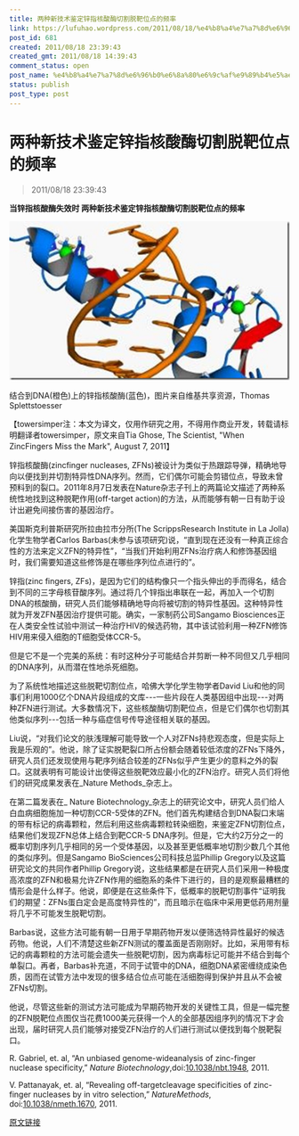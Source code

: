 ```yaml
---
title: 两种新技术鉴定锌指核酸酶切割脱靶位点的频率
link: https://lufuhao.wordpress.com/2011/08/18/%e4%b8%a4%e7%a7%8d%e6%96%b0%e6%8a%80%e6%9c%af%e9%89%b4%e5%ae%9a%e9%94%8c%e6%8c%87%e6%a0%b8%e9%85%b8%e9%85%b6%e5%88%87%e5%89%b2%e8%84%b1%e9%9d%b6%e4%bd%8d%e7%82%b9%e7%9a%84%e9%a2%91%e7%8e%87/
post_id: 681
created: 2011/08/18 23:39:43
created_gmt: 2011/08/18 14:39:43
comment_status: open
post_name: %e4%b8%a4%e7%a7%8d%e6%96%b0%e6%8a%80%e6%9c%af%e9%89%b4%e5%ae%9a%e9%94%8c%e6%8c%87%e6%a0%b8%e9%85%b8%e9%85%b6%e5%88%87%e5%89%b2%e8%84%b1%e9%9d%b6%e4%bd%8d%e7%82%b9%e7%9a%84%e9%a2%91%e7%8e%87
status: publish
post_type: post
---
```


# 两种新技术鉴定锌指核酸酶切割脱靶位点的频率

> 2011/08/18 23:39:43

 

**当锌指核酸酶失效时 两种新技术鉴定锌指核酸酶切割脱靶位点的频率**

![20110818-233943-0001](/assets/images/20110818-233943-0001.jpg)

结合到DNA(橙色)上的锌指核酸酶(蓝色)，图片来自维基共享资源，Thomas Splettstoesser 

【towersimper注：本文为译文，仅用作研究之用，不得用作商业开发，转载请标明翻译者towersimper，原文来自Tia Ghose, The Scientist, "When ZincFingers Miss the Mark", August 7, 2011】 

锌指核酸酶(zincfinger nucleases, ZFNs)被设计为类似于热跟踪导弹，精确地导向以便找到并切割特异性DNA序列。然而，它们偶尔可能会剪错位点，导致未曾预料到的裂口。2011年8月7日发表在Nature杂志子刊上的两篇论文描述了两种系统性地找到这种脱靶作用(off-target action)的方法，从而能够有朝一日有助于设计出避免间接伤害的基因治疗。 

美国斯克利普斯研究所拉由拉市分所(The ScrippsResearch Institute in La Jolla)化学生物学者Carlos Barbas(未参与该项研究)说，“直到现在还没有一种真正综合性的方法来定义ZFN的特异性”，“当我们开始利用ZFNs治疗病人和修饰基因组时，我们需要知道这些修饰是在哪些序列位点进行的”。 

锌指(zinc fingers, ZFs)，是因为它们的结构像只一个指头伸出的手而得名，结合到不同的三字母核苷酸序列。通过将几个锌指出串联在一起，再加入一个切割DNA的核酸酶，研究人员们能够精确地导向将被切割的特异性基因。这种特异性就为开发ZFN基因治疗提供可能。确实，一家制药公司Sangamo Biosciences正在人类安全性试验中测试一种治疗HIV的候选药物，其中该试验利用一种ZFN修饰HIV用来侵入细胞的T细胞受体CCR-5。 

但是它不是一个完美的系统：有时这种分子可能结合并剪断一种不同但又几乎相同的DNA序列，从而潜在性地杀死细胞。 

为了系统性地描述这些脱靶切割位点，哈佛大学化学生物学者David Liu和他的同事们利用1000亿个DNA片段组成的文库---一些片段在人类基因组中出现---对两种ZFN进行测试。大多数情况下，这些核酸酶切割靶位点，但是它们偶尔也切割其他类似序列---包括一种与癌症信号传导途径相关联的基因。 

Liu说，“对我们论文的肤浅理解可能导致一个人对ZFNs持悲观态度，但是实际上我是乐观的”。他说，除了证实脱靶裂口所占份额会随着较低浓度的ZFNs下降外，研究人员们还发现使用与靶序列结合较差的ZFNs似乎产生更少的意料之外的裂口。这就表明有可能设计出使得这些脱靶效应最小化的ZFN治疗。研究人员们将他们的研究成果发表在_Nature Methods_杂志上。 

在第二篇发表在_ Nature Biotechnology_杂志上的研究论文中，研究人员们给人白血病细胞施加一种切割CCR-5受体的ZFN。他们首先构建结合到DNA裂口末端的带有标记的病毒颗粒，然后利用这些病毒颗粒转染细胞，来鉴定ZFN切割位点，结果他们发现ZFN总体上结合到靶CCR-5 DNA序列。但是，它大约2万分之一的概率切割序列几乎相同的另一个受体基因，以及甚至更低概率地切割少数几个其他的类似序列。但是Sangamo BioSciences公司科技总监Phillip Gregory以及这篇研究论文的共同作者Phillip Gregory说，这些结果都是在研究人员们采用一种极度高浓度的ZFN和极易允许ZFN作用的细胞系的条件下进行的，目的是观察最糟糕的情形会是什么样子。他说，即便是在这些条件下，低概率的脱靶切割事件“证明我们的期望：ZFNs蛋白定会是高度特异性的”，而且暗示在临床中采用更低药用剂量将几乎不可能发生脱靶切割。 

Barbas说，这些方法可能有朝一日用于早期药物开发以便筛选特异性最好的候选药物。他说，人们不清楚这些新ZFN测试的覆盖面是否刚刚好。比如，采用带有标记的病毒颗粒的方法可能会遗失一些脱靶切割，因为病毒标记可能并不结合到每个单裂口。再者，Barbas补充道，不同于试管中的DNA，细胞DNA紧密缠绕成染色质，因而在试管方法中发现的很多结合位点可能在活细胞得到保护并且从不会被ZFNs切割。 

他说，尽管这些新的测试方法可能成为早期药物开发的关键性工具，但是一幅完整的ZFN脱靶位点图仅当花费1000美元获得一个人的全部基因组序列的情况下才会出现，届时研究人员们能够对接受ZFN治疗的人们进行测试以便找到每个脱靶裂口。 

R. Gabriel, et. al, “An unbiased genome-wideanalysis of zinc-finger nuclease specificity,” _Nature Biotechnology_,doi:[10.1038/nbt.1948](http://doi.org/10.1038/nbt.1948), 2011.

V. Pattanayak, et. al, “Revealing off-targetcleavage specificities of zinc-finger nucleases by in vitro selection,” _NatureMethods_, doi:[10.1038/nmeth.1670](http://doi.org/10.1038/nmeth.1670), 2011. 

[原文链接](http://www.bioon.com/biology/Class18/501120.shtml)
